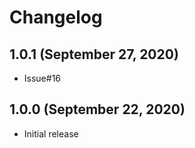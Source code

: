 # Changelog

## 1.0.1 (September 27, 2020)
* Issue#16

## 1.0.0 (September 22, 2020)
* Initial release